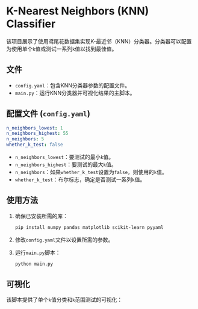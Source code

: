# K-Nearest Neighbors (KNN) Classifier
该项目展示了使用鸢尾花数据集实现K-最近邻（KNN）分类器。分类器可以配置为使用单个`k`值或测试一系列`k`值以找到最佳值。

## 文件

- `config.yaml`：包含KNN分类器参数的配置文件。
- `main.py`：运行KNN分类器并可视化结果的主脚本。

## 配置文件 (`config.yaml`)

```yaml
n_neighbors_lowest: 1
n_neighbors_highest: 55
n_neighbors: 5
whether_k_test: false
```

- `n_neighbors_lowest`：要测试的最小`k`值。
- `n_neighbors_highest`：要测试的最大`k`值。
- `n_neighbors`：如果`whether_k_test`设置为`false`，则使用的`k`值。
- `whether_k_test`：布尔标志，确定是否测试一系列`k`值。

## 使用方法

1. 确保已安装所需的库：
    ```bash
    pip install numpy pandas matplotlib scikit-learn pyyaml
    ```

2. 修改`config.yaml`文件以设置所需的参数。

3. 运行`main.py`脚本：
    ```bash
    python main.py
    ```

## 可视化

该脚本提供了单个`k`值分类和`k`范围测试的可视化：
